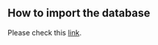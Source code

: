 ## How to import the database
Please check this [link](../../Learning_Resources/phpMyAdmin/README.md).
